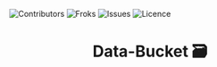 ![Contributors][contributors-shield]
![Froks][Forks-sheild]
![Issues][Issues-sheild]
![Licence][Licence-sheild]

  
<p align="center">
 <h1 align="center" >Data-Bucket 🗃️</h1>
</p>





























<!-- MARKDOWN LINKS & IMAGES -->
[contributors-shield]: https://img.shields.io/github/contributors/shah21/data-bucket?style=for-the-badge&logo=github
[Forks-sheild]: https://img.shields.io/github/forks/shah21/data-bucket?logo=git&style=for-the-badge
[Issues-sheild]:https://img.shields.io/github/issues/shah21/data-bucket?logo=Bitrise&style=for-the-badge
[Licence-sheild]:https://img.shields.io/github/license/shah21/data-bucket?logo=lbry&style=for-the-badge
